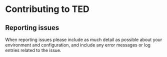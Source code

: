 Contributing to TED
=========================

Reporting issues
----------------

When reporting issues please include as much detail as possible
about your environment and configuration, and include any error
messages or log entries related to the issue.
